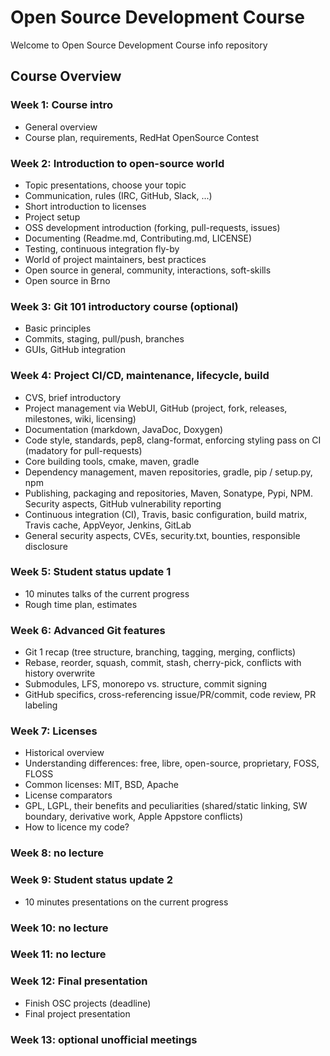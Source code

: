 # Open Source Development Course

Welcome to Open Source Development Course info repository

## Course Overview


### Week 1: Course intro
   - General overview
   - Course plan, requirements, RedHat OpenSource Contest


### Week 2: Introduction to open-source world
   - Topic presentations, choose your topic 
   - Communication, rules (IRC, GitHub, Slack, ...)
   - Short introduction to licenses
   - Project setup
   - OSS development introduction (forking, pull-requests, issues)
   - Documenting (Readme.md, Contributing.md, LICENSE)
   - Testing, continuous integration fly-by
   - World of project maintainers, best practices
   - Open source in general, community, interactions, soft-skills
   - Open source in Brno
  
  
 ### Week 3: Git 101 introductory course (optional)
   - Basic principles
   - Commits, staging, pull/push, branches
   - GUIs, GitHub integration
  
  
 ### Week 4: Project CI/CD, maintenance, lifecycle, build
   - CVS, brief introductory
   - Project management via WebUI, GitHub (project, fork, releases, milestones, wiki, licensing)
   - Documentation (markdown, JavaDoc, Doxygen)
   - Code style, standards, pep8, clang-format, enforcing styling pass on CI (madatory for pull-requests)
   - Core building tools, cmake, maven, gradle
   - Dependency management, maven repositories, gradle, pip / setup.py, npm
   - Publishing, packaging and repositories, Maven, Sonatype, Pypi, NPM. Security aspects, GitHub vulnerability reporting
   - Continuous integration (CI), Travis, basic configuration, build matrix, Travis cache, AppVeyor, Jenkins, GitLab
   - General security aspects, CVEs, security.txt, bounties, responsible disclosure
   
   
### Week 5: Student status update 1
   - 10 minutes talks of the current progress
   - Rough time plan, estimates
   

### Week 6: Advanced Git features
   - Git 1 recap (tree structure, branching, tagging, merging, conflicts)
   - Rebase, reorder, squash, commit, stash, cherry-pick, conflicts with history overwrite
   - Submodules, LFS, monorepo vs. structure, commit signing
   - GitHub specifics, cross-referencing issue/PR/commit, code review, PR labeling
  
### Week 7: Licenses
   - Historical overview
   - Understanding differences: free, libre, open-source, proprietary, FOSS, FLOSS
   - Common licenses: MIT, BSD, Apache
   - License comparators
   - GPL, LGPL, their benefits and peculiarities (shared/static linking, SW boundary, derivative work, Apple Appstore conflicts)
   - How to licence my code?

 ### Week 8: no lecture

 ### Week 9: Student status update 2
   - 10 minutes presentations on the current progress
   
 ### Week 10: no lecture
   
 ### Week 11: no lecture  
 
 ### Week 12: Final presentation
   - Finish OSC projects (deadline)
   - Final project presentation
   
 ### Week 13: optional unofficial meetings
  
